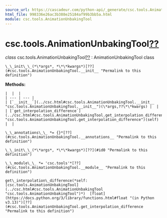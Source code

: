 ```yaml
---
source_url: https://cascadeur.com/python-api/_generate/csc.tools.AnimationUnbakingTool.html
html_file: 998336e26ac3b388e25184af99b3bb5a.html
module: csc.tools.AnimationUnbakingTool
---
```


# csc.tools.AnimationUnbakingTool[??](#csc-tools-animationunbakingtool "Permalink to this heading")

*class* csc.tools.AnimationUnbakingTool[??](#csc.tools.AnimationUnbakingTool "Permalink to this definition")
:   AnimationUnbakingTool class

    \_\_init\_\_(*\*args*, *\*\*kwargs*)[??](#csc.tools.AnimationUnbakingTool.__init__ "Permalink to this definition")

    
**Methods:**

    |  |  |
    | --- | --- |
    | [`__init__`](../csc.html#csc.tools.AnimationUnbakingTool.__init__ "csc.tools.AnimationUnbakingTool.__init__")(\*args,??\*\*kwargs) |  |
    | [`get_interpolation_difference`](../csc.html#csc.tools.AnimationUnbakingTool.get_interpolation_difference "csc.tools.AnimationUnbakingTool.get_interpolation_difference")(self) |  |

    \_\_annotations\_\_ *= {}*[??](#csc.tools.AnimationUnbakingTool.__annotations__ "Permalink to this definition")

    \_\_init\_\_(*\*args*, *\*\*kwargs*)[??](#id0 "Permalink to this definition")

    \_\_module\_\_ *= 'csc.tools'*[??](#csc.tools.AnimationUnbakingTool.__module__ "Permalink to this definition")

    get\_interpolation\_difference(*self: [csc.tools.AnimationUnbakingTool](../csc.html#csc.tools.AnimationUnbakingTool "csc.tools.AnimationUnbakingTool")*)  [float](https://docs.python.org/3/library/functions.html#float "(in Python v3.13)")[??](#csc.tools.AnimationUnbakingTool.get_interpolation_difference "Permalink to this definition")